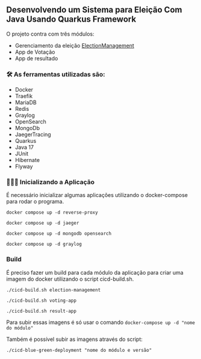 ## Desenvolvendo um Sistema para Eleição Com Java Usando Quarkus Framework

O projeto contra com três módulos:

- Gerenciamento da eleição [ElectionManagement]()
- App de Votação []()
- App de resultado []()

### 🛠️ As ferramentas utilizadas são:

- Docker
- Traefik
- MariaDB
- Redis
- Graylog
- OpenSearch
- MongoDb
- JaegerTracing
- Quarkus
- Java 17
- JUnit
- Hibernate
- Flyway

### 👩🏻‍💻 Inicializando a Aplicação

É necessário inicializar algumas aplicações utilizando o docker-compose para rodar o programa.

`docker compose up -d reverse-proxy`

`docker compose up -d jaeger`

`docker compose up -d mongodb opensearch`

`docker compose up -d graylog`

### Build

É preciso fazer um build para cada módulo da aplicação para criar uma imagem do docker utilizando o script cicd-build.sh.

`./cicd-build.sh election-management`

`./cicd-build.sh voting-app`

`./cicd-build.sh result-app`

Para subir essas imagens é só usar o comando `docker-compose up -d "nome do módulo"`

Também é possível subir as imagens através do script:

`./cicd-blue-green-deployment "nome do módulo e versão"`
